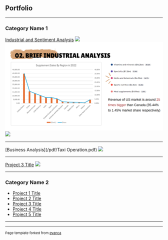 ## Portfolio

---

### Category Name 1 

[Industrial and Sentiment Analysis](pdf/Caffe_Berry_Business_Analysis.pdf)
<img src="images/Coffee 1.png.png?raw=true"/>
<img src="images/Caffee Berry - 1.png?raw=true"/>
<img src="images/Caffee Berry 2.png.png?raw=true"/>

---
[Business Analysis](/pdf/Taxi Operation.pdf)
<img src="Taxi 1.png?raw=true"/>

---
[Project 3 Title](http://example.com/)
<img src="images/dummy_thumbnail.jpg?raw=true"/>

---

### Category Name 2

- [Project 1 Title](http://example.com/)
- [Project 2 Title](http://example.com/)
- [Project 3 Title](http://example.com/)
- [Project 4 Title](http://example.com/)
- [Project 5 Title](http://example.com/)

---




---
<p style="font-size:11px">Page template forked from <a href="https://github.com/evanca/quick-portfolio">evanca</a></p>
<!-- Remove above link if you don't want to attibute -->
